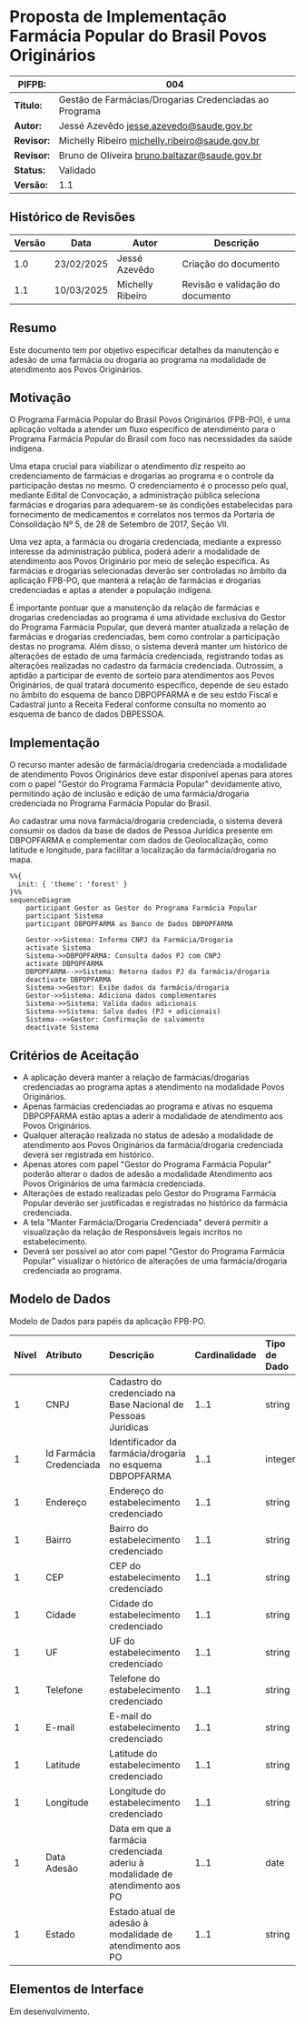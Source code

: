 # Proposta de Implementação Farmácia Popular do Brasil Povos Originários

| **PIFPB:**   | 004                                                    |
|--------------|--------------------------------------------------------|
| **Título:**  | Gestão de Farmácias/Drogarias Credenciadas ao Programa |
| **Autor:**   | Jessé Azevêdo <jesse.azevedo@saude.gov.br>             |
| **Revisor:** | Michelly Ribeiro <michelly.ribeiro@saude.gov.br>       |
| **Revisor:** | Bruno de Oliveira <bruno.baltazar@saude.gov.br>        |
| **Status:**  | Validado                                               |
| **Versão:**  | 1.1                                                    |

## Histórico de Revisões

| **Versão** | **Data**   | **Autor**        | **Descrição**                    |
|------------|------------|------------------|----------------------------------|
| 1.0        | 23/02/2025 | Jessé Azevêdo    | Criação do documento             |
| 1.1        | 10/03/2025 | Michelly Ribeiro | Revisão e validação do documento |

## Resumo

Este documento tem por objetivo especificar detalhes da manutenção e adesão de uma farmácia ou drogaria ao programa na modalidade de atendimento aos Povos Originários.

## Motivação

O Programa Farmácia Popular do Brasil Povos Originários (FPB-PO), é uma aplicação voltada a atender um fluxo específico de atendimento para o Programa Farmácia Popular do Brasil com foco nas necessidades da saúde indígena.  

Uma etapa crucial para viabilizar o atendimento diz respeito ao credenciamento de farmácias e drogarias ao programa e o controle da participação destas no mesmo. O credenciamento é o processo pelo qual, mediante Edital de Convocação, a administração pública seleciona farmácias e drogarias para adequarem-se às condições estabelecidas para fornecimento de medicamentos e correlatos nos termos da Portaria de Consolidação Nº 5, de 28 de Setembro de 2017, Seção VII.

Uma vez apta, a farmácia ou drogaria credenciada, mediante a expresso interesse da administração pública, poderá aderir a modalidade de atendimento aos Povos Originário por meio de seleção específica. As farmácias e drogarias selecionadas deverão ser controladas no âmbito da aplicação FPB-PO, que manterá a relação de farmácias e drogarias credenciadas e aptas a atender a população indígena.  

É importante pontuar que a manutenção da relação de farmácias e drogarias credenciadas ao programa é uma atividade exclusiva do Gestor do Programa Farmácia Popular, que deverá manter atualizada a relação de farmácias e drogarias credenciadas, bem como controlar a participação destas no programa. Além disso, o sistema deverá manter um histórico de alterações de estado de uma farmácia credenciada, registrando todas as alterações realizadas no cadastro da farmácia credenciada. Outrossim, a aptidão a participar de evento de sorteio para atendimentos aos Povos Originários, de qual tratará documento específico, depende de seu estado no âmbito do esquema de banco DBPOPFARMA e de seu estdo Fiscal e Cadastral junto a Receita Federal conforme consulta no momento ao esquema de banco de dados DBPESSOA.

## Implementação

O recurso manter adesão de farmácia/drogaria credenciada a modalidade de atendimento Povos Originários deve estar disponível apenas para atores com o papel "Gestor do Programa Farmácia Popular" devidamente ativo, permitindo ação de inclusão e edição de uma farmácia/drogaria credenciada no Programa Farmácia Popular do Brasil.

Ao cadastrar uma nova farmácia/drogaria credenciada, o sistema deverá consumir os dados da base de dados de Pessoa Jurídica presente em DBPOPFARMA e complementar com dados de Geolocalização, como latitude e longitude, para facilitar a localização da farmácia/drogaria no mapa.

```mermaid
%%{
  init: { 'theme': 'forest' }
}%%
sequenceDiagram
    participant Gestor as Gestor do Programa Farmácia Popular
    participant Sistema
    participant DBPOPFARMA as Banco de Dados DBPOPFARMA

    Gestor->>Sistema: Informa CNPJ da Farmácia/Drogaria
    activate Sistema
    Sistema->>DBPOPFARMA: Consulta dados PJ com CNPJ
    activate DBPOPFARMA
    DBPOPFARMA-->>Sistema: Retorna dados PJ da farmácia/drogaria
    deactivate DBPOPFARMA
    Sistema->>Gestor: Exibe dados da farmácia/drogaria
    Gestor->>Sistema: Adiciona dados complementares
    Sistema->>Sistema: Valida dados adicionais
    Sistema->>Sistema: Salva dados (PJ + adicionais)
    Sistema-->>Gestor: Confirmação de salvamento
    deactivate Sistema
```

## Critérios de Aceitação

- A aplicação deverá manter a relação de farmácias/drogarias credenciadas ao programa aptas a atendimento na modalidade Povos Originários.
- Apenas farmácias credenciadas ao programa e ativas no esquema DBPOPFARMA estão aptas a aderir à modalidade de atendimento aos Povos Originários.
- Qualquer alteração realizada no status de adesão a modalidade de atendimento aos Povos Originários da farmácia/drogaria credenciada deverá ser registrada em histórico.
- Apenas atores com papel "Gestor do Programa Farmácia Popular" poderão alterar o dados de adesão a modalidade Atendimento aos Povos Originários de uma farmácia credenciada.
- Alterações de estado realizadas pelo Gestor do Programa Farmácia Popular deverão ser justificadas e registradas no histórico da farmácia credenciada.
- A tela "Manter Farmácia/Drogaria Credenciada" deverá permitir a visualização da relação de Responsáveis legais incritos no estabelecimento.
- Deverá ser possível ao ator com papel "Gestor do Programa Farmácia Popular" visualizar o histórico de alterações de uma farmácia/drogaria credenciada ao programa.

## Modelo de Dados

Modelo de Dados para papéis da aplicação FPB-PO.

| Nível | Atributo                     | Descrição                                                                    | Cardinalidade | Tipo de Dado | Tamanho | Formato                  |
|:------|:-----------------------------|:-----------------------------------------------------------------------------|:--------------|:-------------|:--------|:-------------------------|
| 1     | CNPJ                         | Cadastro do credenciado na Base Nacional de Pessoas Jurídicas                | 1..1          | string       | 14      | xx.xxxxxx/xxxx-xx        |
| 1     | Id Farmácia Credenciada      | Identificador da farmácia/drogaria no esquema DBPOPFARMA                     | 1..1          | integer      | -       |                          |
| 1     | Endereço                     | Endereço do estabelecimento credenciado                                      | 1..1          | string       | 100     |                          |
| 1     | Bairro                       | Bairro do estabelecimento credenciado                                        | 1..1          | string       | 50      |                          |
| 1     | CEP                          | CEP do estabelecimento credenciado                                           | 1..1          | string       | 8       | xxxxx-xxx                |
| 1     | Cidade                       | Cidade do estabelecimento credenciado                                        | 1..1          | string       | 50      |                          |
| 1     | UF                           | UF do estabelecimento credenciado                                            | 1..1          | string       | 2       |                          |
| 1     | Telefone                     | Telefone do estabelecimento credenciado                                      | 1..1          | string       | 15      | (xx) xxxx-xxxx           |
| 1     | E-mail                       | E-mail do estabelecimento credenciado                                        | 1..1          | string       | 100     |                          |
| 1     | Latitude                     | Latitude do estabelecimento credenciado                                      | 1..1          | string       | 20      |                          |
| 1     | Longitude                    | Longitude do estabelecimento credenciado                                     | 1..1          | string       | 20      |                          |
| 1     | Data Adesão                  | Data em que a farmácia credenciada aderiu à modalidade de atendimento aos PO | 1..1          | date         | -       | dd/mm/yyyy               |
| 1     | Estado                       | Estado atual de adesão à modalidade de atendimento aos PO                    | 1..1          | string       | 1       | A - Ativo / I  - Inativo |

## Elementos de Interface

Em desenvolvimento.
